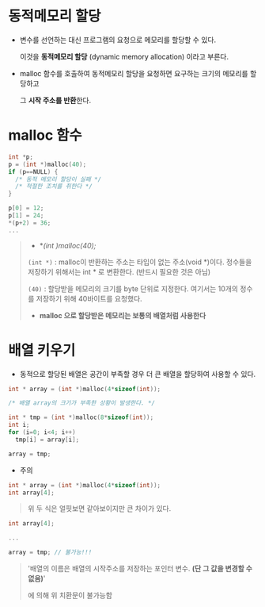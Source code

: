 

# 동적메모리 할당

- 변수를 선언하는 대신 프로그램의 요청으로 메모리를 할당할 수 있다.

  이것을 **동적메모리 할당** (dynamic memory allocation) 이라고 부른다.

- malloc 함수를 호출하여 동적메모리 할당을 요청하면 요구하는 크기의 메모리를 할당하고

  그 **시작 주소를 반환**한다.



# malloc 함수



```c
int *p;
p = (int *)malloc(40);
if (p==NULL) {
  /* 동적 메모리 할당이 실패 */
  /* 적절한 조치를 취한다 */
}

p[0] = 12;
p[1] = 24;
*(p+2) = 36;
...
```

> - **(int *)malloc(40);**
>
> `(int *)` : 
> malloc이 반환하는 주소는 타입이 없는 주소(void *)이다.
> 정수들을 저장하기 위해서는 int * 로 변환한다. (반드시 필요한 것은 아님)
>
> 
>
> `(40)` : 
> 할당받을 메모리의 크기를 byte 단위로 지정한다. 
> 여기서는 10개의 정수를 저장하기 위해 40바이트를 요청했다.
>
> - **malloc 으로 할당받은 메모리는 보통의 배열처럼 사용한다**





# 배열 키우기

- 동적으로 할당된 배열은 공간이 부족할 경우 더 큰 배열을 할당하여 사용할 수 있다.

```c
int * array = (int *)malloc(4*sizeof(int));

/* 배열 array의 크기가 부족한 상황이 발생한다. */

int * tmp = (int *)malloc(8*sizeof(int));
int i;
for (i=0; i<4; i++)
  tmp[i] = array[i];

array = tmp; 
```





- 주의

```c
int * array = (int *)malloc(4*sizeof(int));
int array[4];
```

> 위 두 식은 얼핏보면 같아보이지만 큰 차이가 있다.

```c
int array[4];

...

array = tmp; // 불가능!!!
```

> '배열의 이름은 배열의 시작주소를 저장하는 포인터 변수. **(단 그 값을 변경할 수 없음)**'
>
> 에 의해 위 치환문이 불가능함
